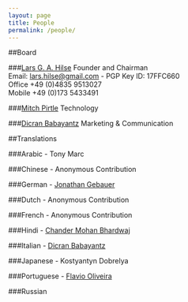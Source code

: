 ```yaml
---
layout: page
title: People
permalink: /people/
---
```

##Board

###[Lars G. A. Hilse](https://de.linkedin.com/in/deutschewebdesign) 
Founder and Chairman   
Email: lars.hilse@gmail.com - PGP Key ID: 17FFC660   
Office +49 (0)4835 9513027   
Mobile +49 (0)173 5433491 

###[Mitch Pirtle](https://www.linkedin.com/in/mitchpirtle)
Technology 

###[Dicran Babayantz](https://it.linkedin.com/in/dicran) 
Marketing & Communication

##Translations

###Arabic - Tony Marc

###Chinese - Anonymous Contribution

###German - [Jonathan Gebauer](https://de.linkedin.com/in/jonathan-gebauer-572b2828/en)

###Dutch - Anonymous Contribution

###French - Anonymous Contribution

###Hindi - [Chander Mohan Bhardwaj](https://in.linkedin.com/in/chanderm73)

###Italian - [Dicran Babayantz](https://it.linkedin.com/in/dicran) 

###Japanese - Kostyantyn Dobrelya

###Portuguese - [Flavio Oliveira](https://nl.linkedin.com/in/flávio-junger-de-oliveira-71811a41/en)

###Russian
